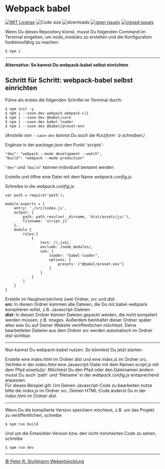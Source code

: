 # Webpack babel

[![MIT License](https://img.shields.io/github/license/peter-stuhlmann/webpack-babel.svg)](LICENSE) ![Code size](https://img.shields.io/github/languages/code-size/peter-stuhlmann/webpack-babel.svg) ![downloads](https://img.shields.io/github/downloads/peter-stuhlmann/webpack-babel/total.svg) [![open issues](https://img.shields.io/github/issues/peter-stuhlmann/webpack-babel.svg)](https://github.com/peter-stuhlmann/webpack-babel/issues) [![closed issues](https://img.shields.io/github/issues-closed/peter-stuhlmann/webpack-babel.svg)](https://github.com/peter-stuhlmann/webpack-babel/issues?q=is%3Aissue+is%3Aclosed)

Wenn Du dieses Repository klonst, musst Du folgenden Command im Terminal eingeben, um *node_modules* zu erstellen und die Konfiguration funktionsfähig zu machen:

```
$ npm i
```

---

**Alternative: So kannst Du webpack-babel selbst einrichten**

## Schritt für Schritt: webpack-babel selbst einrichten

Führe als erstes die folgenden Schritte im Terminal durch:
```
$ npm init -y
$ npm i --save-dev webpack webpack-cli
$ npm i --save-dev @babel/core
$ npm i --save-dev babel-loader
$ npm i --save-dev @babel/preset-env
```
_(Anstelle von ```--save-dev``` kannst Du auch die Kurzform ```-D``` schreiben.)_

Ergänze in der _package.json_ den Punkt 'scripts':
```
"dev": "webpack --mode development --watch",
"build": "webpack --mode production"
```

```"dev"``` und ```"build"``` können individuell benannt werden.


Erstelle und öffne eine Datei mit dem Name _webpack.config.js_.

Schreibe in die _webpack.config.js_:
```
var path = require('path');

module.exports = {
    entry: './src/index.js',
    output: {
        path: path.resolve(__dirname, 'dist/assets/js/'),
        filename: 'script.js'
    },
    module {
        rules:[
            {
                test: /\.js$/,
                exclude: /node_modules/,
                use: {
                    loader: "babel-loader",
                    options: {
                        presets: ["@babel/preset-env"]
                    }
                }
            }
        ]
    }
}
```

Erstelle im Hauptverzeichnis zwei Ordner, _src_ und _dist_.   
**_src:_** In diesen Ordner kommen alle Dateien, die Du mit babel-webpack kompilieren willst, z.B. Javascript-Dateien   
**_dist:_** In diesen Ordner können Dateien gepackt werden, die nicht kompiliert werden müssen, z.B. images. Außerdem beinhaltet dieser Ordner später alles was Du auf Deiner Website veröffentlichen möchtest. Deine bearbeiteten Dateien aus dem Ordner _src_ werden automatisch im Ordner _dist_ sichtbar.

---

Nun kannst Du webpack-babel nutzen.
So könntest Du jetzt starten:

Erstelle eine _index.html_ im Ordner _dist_ und eine _index.js_ im Ordner _src_.  
Verlinke in der _index.html_ eine Javascript-Datei mit dem Namen _script.js_ mit dem Pfad _assets/js/_. Möchtest Du den Pfad oder den Dateinamen ändern musst Du auch 'path' und 'filename' in der _webpack.config.js_ entsprechend anpassen.  
Für dieses Beispiel gilt: Um Deinen Javascript-Code zu bearbeiten nutze bitte die _index.js_ im Ordner _src_. Deinen HTML-Code änderst Du in der _index.html_ im Ordner _dist_.

---

Wenn Du die kompilierte Version speichern möchtest, z.B. um das Projekt zu veröffentlichen, schreibe
```
$ npm run build
```

Und um die Entwickler-Version bzw. den nicht minimierten Code zu sehen, schreibe
```
$ npm run dev
```

---

[&copy; Peter R. Stuhlmann Webentwicklung](https://peter-stuhlmann-webentwicklung.de)